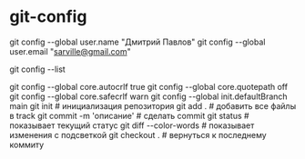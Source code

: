 # git-config
git config --global user.name "Дмитрий Павлов"
git config --global user.email "sarville@gmail.com"

git config --list

git config --global core.autocrlf true
git config --global core.quotepath off
git config --global core.safecrlf warn
git config --global init.defaultBranch main
git init # инициализация репозитория
git add . # добавить все файлы в track
git commit -m 'описание' # сделать commit
git status # показывает текущий статус
git diff --color-words # показывает изменения с подсветкой
git checkout . # вернуться к последнему коммиту
 
